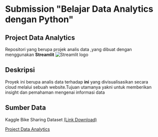 
# Submission "Belajar Data Analytics dengan Python"

## Project Data Analytics

 Repositori yang berupa projek analis data ,yang dibuat dengan menggunakan **Streamlit** <img src="https://user-images.githubusercontent.com/7164864/217935870-c0bc60a3-6fc0-4047-b011-7b4c59488c91.png" alt="Streamlit logo"></img>

## Deskripsi

Proyek ini berupa analis data terhadap **ini** yang divisualisasikan secara cloud melalui sebuah website.Tujuan utamanya yakni untuk memberikan insight dan pemahaman mengenai informasi data

## Sumber Data
Kaggle Bike Sharing Dataset [(Link Download)](https://www.kaggle.com/datasets/lakshmi25npathi/bike-sharing-dataset)

   [Project Data Analytics](https://ucq66fjatnjgtvrbp6tngf.streamlit.app/)





   